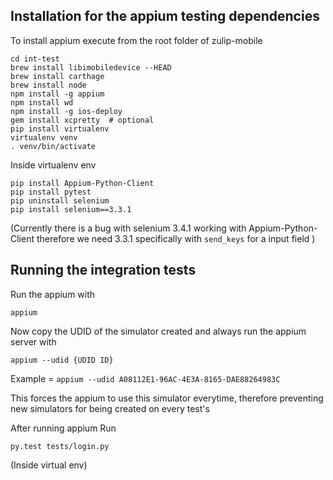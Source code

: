 ## Installation for the appium testing dependencies

To install appium execute from the root folder of zulip-mobile
```
cd int-test
brew install libimobiledevice --HEAD
brew install carthage
brew install node
npm install -g appium
npm install wd
npm install -g ios-deploy
gem install xcpretty  # optional
pip install virtualenv
virtualenv venv
. venv/bin/activate
```
Inside virtualenv env

```
pip install Appium-Python-Client
pip install pytest
pip uninstall selenium
pip install selenium==3.3.1
```
(Currently there is a bug with selenium 3.4.1 working with Appium-Python-Client therefore we need 3.3.1 specifically with `send_keys` for a input field )

## Running the integration tests

Run the appium with
```
appium
```
Now copy the UDID of the simulator created and always run the appium server with

```
appium --udid {UDID ID}
```
Example = `appium --udid A08112E1-96AC-4E3A-8165-DAE88264983C`

This forces the appium to use this simulator everytime, therefore preventing new simulators for being created on every test's

After running appium
Run
```
py.test tests/login.py
```
(Inside virtual env)

